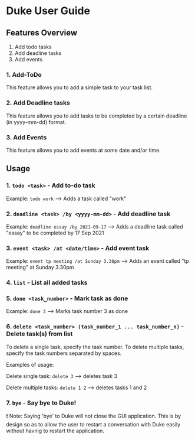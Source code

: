 # Duke User Guide

## Features Overview
1. Add todo tasks
2. Add deadline tasks
3. Add events

### 1. Add-ToDo

This feature allows you to add a simple task to your task list.

### 2. Add Deadline tasks

This feature allows you to add tasks to be completed by a certain deadline (in yyyy-mm-dd) format.

### 3. Add Events 

This feature allows you to add events at some date and/or time.


## Usage

### 1. `todo <task>` - Add to-do task
  Example: `todo work` --> Adds a task called "work"

### 2. `deadline <task> /by <yyyy-mm-dd>` - Add deadline task
  Example: `deadline essay /by 2021-09-17` --> Adds a deadline task called "essay" to be completed by 17 Sep 2021

### 3. `event <task> /at <date/time>` - Add event task
  Example: `event tp meeting /at Sunday 3.30pm` --> Adds an event called "tp meeting" at Sunday 3.30pm
  
### 4. `list` - List all added tasks

### 5. `done <task_number>` - Mark task as done
  Example: `done 3` --> Marks task number 3 as done

### 6. `delete <task_number> (task_number_1 ... task_number_n)` - Delete task(s) from list
  To delete a single task, specify the task number. To delete multiple tasks, specify the task numbers separated by spaces.
  
  Examples of usage: 

  Delete single task: `delete 3` --> deletes task 3

  Delete multiple tasks: `delete 1 2` --> deletes tasks 1 and 2

### 7. `bye` - Say bye to Duke!
  ❗ Note: Saying 'bye' to Duke will not close the GUI application. This is by design so as to allow the user to restart a conversation with Duke easily without havnig to restart the application.



<!-- 
Example of usage: 

`list (optional arguments)`

Expected outcome:

Returns a simple message if there are no tasks.

```
You have no tasks!
``` -->

